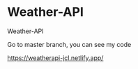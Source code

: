 # Weather-API

Weather-API

Go to master branch, you can see my code

https://weatherapi-jcl.netlify.app/
